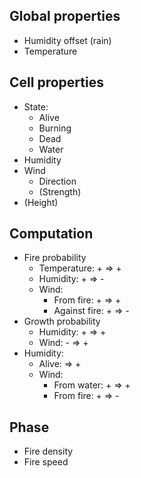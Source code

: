 ## Global properties
- Humidity offset (rain)
- Temperature

## Cell properties
- State:
  - Alive
  - Burning
  - Dead
  - Water
- Humidity
- Wind
  - Direction
  - (Strength)
- (Height)

## Computation
- Fire probability
  - Temperature: + => +
  - Humidity: + => -
  - Wind:
    - From fire: + => +
    - Against fire: + => -
- Growth probability
  - Humidity: + => +
  - Wind: - => +
- Humidity:
  - Alive: => +
  - Wind:
    - From water: + => +
    - From fire: + => -

## Phase
- Fire density
- Fire speed